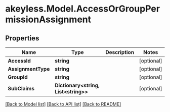 # akeyless.Model.AccessOrGroupPermissionAssignment

## Properties

Name | Type | Description | Notes
------------ | ------------- | ------------- | -------------
**AccessId** | **string** |  | [optional] 
**AssignmentType** | **string** |  | [optional] 
**GroupId** | **string** |  | [optional] 
**SubClaims** | **Dictionary&lt;string, List&lt;string&gt;&gt;** |  | [optional] 

[[Back to Model list]](../README.md#documentation-for-models) [[Back to API list]](../README.md#documentation-for-api-endpoints) [[Back to README]](../README.md)

